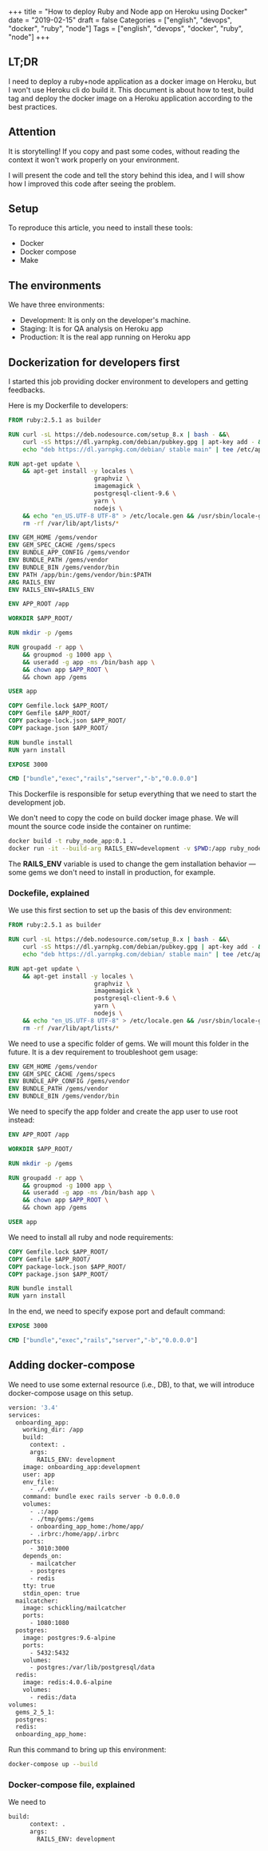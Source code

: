 +++
title = "How to deploy Ruby and Node app on Heroku using Docker"
date = "2019-02-15"
draft = false
Categories = ["english", "devops", "docker", "ruby", "node"]
Tags = ["english", "devops", "docker", "ruby", "node"]
+++

## LT;DR
I need to deploy a ruby+node application as a docker image on Heroku, but I won't use Heroku cli do build it.  This document is about how to test, build tag and deploy the docker image on a Heroku application according to the best practices.

## Attention
It is storytelling! If you copy and past some codes, without reading the context it won't work properly on your environment.

I will present the code and tell the story behind this idea, and I will show how I improved this code after seeing the problem.

## Setup
To reproduce this article, you need to install these tools:
- Docker
- Docker compose
- Make

## The environments
We have three environments:
- Development: It is only on the developer's machine. 
- Staging: It is for QA analysis on Heroku app
- Production: It is the real app running on Heroku app

## Dockerization for developers first
I started this job providing docker environment to developers and getting feedbacks.

Here is my Dockerfile to developers:

```Dockerfile
FROM ruby:2.5.1 as builder

RUN curl -sL https://deb.nodesource.com/setup_8.x | bash - &&\
    curl -sS https://dl.yarnpkg.com/debian/pubkey.gpg | apt-key add - &&\
    echo "deb https://dl.yarnpkg.com/debian/ stable main" | tee /etc/apt/sources.list.d/yarn.list

RUN apt-get update \
    && apt-get install -y locales \
                        graphviz \
                        imagemagick \
                        postgresql-client-9.6 \
                        yarn \
                        nodejs \
    && echo "en_US.UTF-8 UTF-8" > /etc/locale.gen && /usr/sbin/locale-gen &&\
    rm -rf /var/lib/apt/lists/*

ENV GEM_HOME /gems/vendor
ENV GEM_SPEC_CACHE /gems/specs
ENV BUNDLE_APP_CONFIG /gems/vendor
ENV BUNDLE_PATH /gems/vendor
ENV BUNDLE_BIN /gems/vendor/bin
ENV PATH /app/bin:/gems/vendor/bin:$PATH
ARG RAILS_ENV
ENV RAILS_ENV=$RAILS_ENV

ENV APP_ROOT /app

WORKDIR $APP_ROOT/

RUN mkdir -p /gems

RUN groupadd -r app \
    && groupmod -g 1000 app \
    && useradd -g app -ms /bin/bash app \
    && chown app $APP_ROOT \ 
    && chown app /gems

USER app

COPY Gemfile.lock $APP_ROOT/
COPY Gemfile $APP_ROOT/
COPY package-lock.json $APP_ROOT/
COPY package.json $APP_ROOT/

RUN bundle install
RUN yarn install

EXPOSE 3000

CMD ["bundle","exec","rails","server","-b","0.0.0.0"]
```

This Dockerfile is responsible for setup everything that we need to start the development job.

We don't need to copy the code on build docker image phase. We will mount the source code inside the container on runtime:

```bash
docker build -t ruby_node_app:0.1 .
docker run -it --build-arg RAILS_ENV=development -v $PWD:/app ruby_node_app:0.1
```

The **RAILS_ENV** variable is used to change the gem installation behavior — some gems we don't need to install in production, for example.

### Dockefile, explained

We use this first section to set up the basis of this dev environment:

```Dockerfile
FROM ruby:2.5.1 as builder

RUN curl -sL https://deb.nodesource.com/setup_8.x | bash - &&\
    curl -sS https://dl.yarnpkg.com/debian/pubkey.gpg | apt-key add - &&\
    echo "deb https://dl.yarnpkg.com/debian/ stable main" | tee /etc/apt/sources.list.d/yarn.list

RUN apt-get update \
    && apt-get install -y locales \
                        graphviz \
                        imagemagick \
                        postgresql-client-9.6 \
                        yarn \
                        nodejs \
    && echo "en_US.UTF-8 UTF-8" > /etc/locale.gen && /usr/sbin/locale-gen &&\
    rm -rf /var/lib/apt/lists/*
```

We need to use a specific folder of gems. We will mount this folder in the future. It is a dev requirement to troubleshoot gem usage:

```Dockerfile
ENV GEM_HOME /gems/vendor
ENV GEM_SPEC_CACHE /gems/specs
ENV BUNDLE_APP_CONFIG /gems/vendor
ENV BUNDLE_PATH /gems/vendor
ENV BUNDLE_BIN /gems/vendor/bin
```

We need to specify the app folder and create the app user to use root instead:

```Dockerfile
ENV APP_ROOT /app

WORKDIR $APP_ROOT/

RUN mkdir -p /gems

RUN groupadd -r app \
    && groupmod -g 1000 app \
    && useradd -g app -ms /bin/bash app \
    && chown app $APP_ROOT \ 
    && chown app /gems

USER app
```

We need to install all ruby and node requirements:

```Dockerfile
COPY Gemfile.lock $APP_ROOT/
COPY Gemfile $APP_ROOT/
COPY package-lock.json $APP_ROOT/
COPY package.json $APP_ROOT/

RUN bundle install
RUN yarn install
```

In the end, we need to specify expose port and default command:

```Dockerfile
EXPOSE 3000

CMD ["bundle","exec","rails","server","-b","0.0.0.0"]
```

## Adding docker-compose
We need to use some external resource (i.e., DB), to that, we will introduce docker-compose usage on this setup.

```Dockerfile
version: '3.4'
services:
  onboarding_app:
    working_dir: /app
    build:
      context: .
      args:
        RAILS_ENV: development
    image: onboarding_app:development
    user: app
    env_file:
      - ./.env
    command: bundle exec rails server -b 0.0.0.0
    volumes:
      - .:/app
      - ./tmp/gems:/gems
      - onboarding_app_home:/home/app/
      - .irbrc:/home/app/.irbrc
    ports:
      - 3010:3000
    depends_on:
      - mailcatcher
      - postgres
      - redis
    tty: true
    stdin_open: true
  mailcatcher:
    image: schickling/mailcatcher
    ports:
      - 1080:1080
  postgres:
    image: postgres:9.6-alpine
    ports:
      - 5432:5432
    volumes:
      - postgres:/var/lib/postgresql/data
  redis:
    image: redis:4.0.6-alpine
    volumes:
      - redis:/data
volumes:
  gems_2_5_1:
  postgres:
  redis:
  onboarding_app_home:
```

Run this command to bring up this environment:

```bash
docker-compose up --build
```
### Docker-compose file, explained

We need to 

```Dockerfile
build:
      context: .
      args:
        RAILS_ENV: development
```